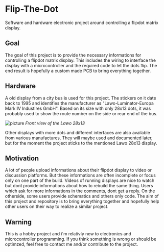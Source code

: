 # Flip-The-Dot
Software and hardware electronic project around controlling a flipdot matrix display.

## Goal
The goal of this project is to provide the necessary informations for controlling a flipdot matrix display.
This includes the wiring to interface the display with a microcontroller and the required code to let the dots flip.
The end result is hopefully a custom made PCB to bring everything together.

## Hardware
A old display from a city bus is used for this project. The stickers on it date back to 1995 and identifies the manufacturer as "Lawo-Luminator-Europa Mark IV Industires GmbH".
Based on its size with only 28x13 dots, it was probably used to show the route number on the side or rear end of the bus.

![picture](Documentation/Hardware/Display%20%E2%80%93%20Lawo%2028x13/01%20-%20Lawo%2028x13%20-%2050%20Pin%20-%20Front.jpg "Front view of the Lawo 28x13")
_Front view of the Lawo 28x13_

Other displays with more dots and different interfaces are also available from various manufactures. They will maybe used and documented later, but for the moment the project sticks to the mentioned Lawo 28x13 display.

## Motivation
A lot of people upload informations about their flipdot display to video or discussion platforms. But these informations are often incomplete or focus only on one part of the build. Videos of running displays are nice to watch but dont provide informations about how to rebuild the same thing. Users which ask for more informations in the comments, dont get a reply. On the otherside, some users provide schematics and others only code.
The aim of this project and repository is to bring everything together and hopefully help other users on their way to realize a similar project.

## Warning
This is a hobby project and i'm relativly new to electronics and microcontroller programming. If you think something is wrong or should be optimzed, feel free to contact me and/or contribute to the project.
